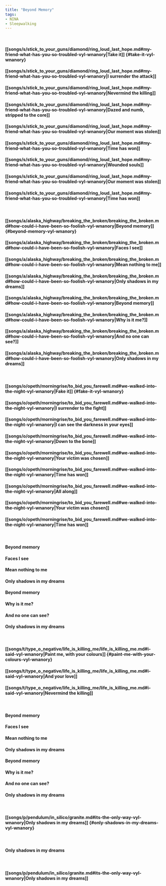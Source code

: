 ```yaml
---
title: "Beyond Memory"
tags:
- NINA
- Sleepwalking
---
```

&nbsp;
#### [[songs/s/stick_to_your_guns/diamond/ring_loud_last_hope.md#my-friend-what-has-you-so-troubled-vyl-wnanory|Take it]] {#take-it-vyl-wnanory}
#### [[songs/s/stick_to_your_guns/diamond/ring_loud_last_hope.md#my-friend-what-has-you-so-troubled-vyl-wnanory|I surrender the attack]]
#### [[songs/s/stick_to_your_guns/diamond/ring_loud_last_hope.md#my-friend-what-has-you-so-troubled-vyl-wnanory|Nevermind the killing]]
#### [[songs/s/stick_to_your_guns/diamond/ring_loud_last_hope.md#my-friend-what-has-you-so-troubled-vyl-wnanory|Dazed and numb, stripped to the core]]
#### [[songs/s/stick_to_your_guns/diamond/ring_loud_last_hope.md#my-friend-what-has-you-so-troubled-vyl-wnanory|Our moment was stolen]]
#### [[songs/s/stick_to_your_guns/diamond/ring_loud_last_hope.md#my-friend-what-has-you-so-troubled-vyl-wnanory|Time has won]]
#### [[songs/s/stick_to_your_guns/diamond/ring_loud_last_hope.md#my-friend-what-has-you-so-troubled-vyl-wnanory|Wounded souls]]
#### [[songs/s/stick_to_your_guns/diamond/ring_loud_last_hope.md#my-friend-what-has-you-so-troubled-vyl-wnanory|Our moment was stolen]]
#### [[songs/s/stick_to_your_guns/diamond/ring_loud_last_hope.md#my-friend-what-has-you-so-troubled-vyl-wnanory|Time has won]]
&nbsp;
#### [[songs/a/alaska_highway/breaking_the_broken/breaking_the_broken.md#how-could-i-have-been-so-foolish-vyl-wnanory|Beyond memory]] {#beyond-memory-vyl-wnanory}
#### [[songs/a/alaska_highway/breaking_the_broken/breaking_the_broken.md#how-could-i-have-been-so-foolish-vyl-wnanory|Faces I see]]
#### [[songs/a/alaska_highway/breaking_the_broken/breaking_the_broken.md#how-could-i-have-been-so-foolish-vyl-wnanory|Mean nothing to me]]
#### [[songs/a/alaska_highway/breaking_the_broken/breaking_the_broken.md#how-could-i-have-been-so-foolish-vyl-wnanory|Only shadows in my dreams]]
#### [[songs/a/alaska_highway/breaking_the_broken/breaking_the_broken.md#how-could-i-have-been-so-foolish-vyl-wnanory|Beyond memory]]
#### [[songs/a/alaska_highway/breaking_the_broken/breaking_the_broken.md#how-could-i-have-been-so-foolish-vyl-wnanory|Why is it me?]]
#### [[songs/a/alaska_highway/breaking_the_broken/breaking_the_broken.md#how-could-i-have-been-so-foolish-vyl-wnanory|And no one can see?]]
#### [[songs/a/alaska_highway/breaking_the_broken/breaking_the_broken.md#how-could-i-have-been-so-foolish-vyl-wnanory|Only shadows in my dreams]]
&nbsp;
#### [[songs/o/opeth/morningrise/to_bid_you_farewell.md#we-walked-into-the-night-vyl-wnanory|Fake it]] {#fake-it-vyl-wnanory}
#### [[songs/o/opeth/morningrise/to_bid_you_farewell.md#we-walked-into-the-night-vyl-wnanory|I surrender to the fight]]
#### [[songs/o/opeth/morningrise/to_bid_you_farewell.md#we-walked-into-the-night-vyl-wnanory|I can see the darkness in your eyes]]
#### [[songs/o/opeth/morningrise/to_bid_you_farewell.md#we-walked-into-the-night-vyl-wnanory|Down to the bone]]
#### [[songs/o/opeth/morningrise/to_bid_you_farewell.md#we-walked-into-the-night-vyl-wnanory|Your victim was chosen]]
#### [[songs/o/opeth/morningrise/to_bid_you_farewell.md#we-walked-into-the-night-vyl-wnanory|Time has won]]
#### [[songs/o/opeth/morningrise/to_bid_you_farewell.md#we-walked-into-the-night-vyl-wnanory|All along]]
#### [[songs/o/opeth/morningrise/to_bid_you_farewell.md#we-walked-into-the-night-vyl-wnanory|Your victim was chosen]]
#### [[songs/o/opeth/morningrise/to_bid_you_farewell.md#we-walked-into-the-night-vyl-wnanory|Time has won]]
&nbsp;
#### Beyond memory
#### Faces I see
#### Mean nothing to me
#### Only shadows in my dreams
#### Beyond memory
#### Why is it me?
#### And no one can see?
#### Only shadows in my dreams
&nbsp;
#### [[songs/t/type_o_negative/life_is_killing_me/life_is_killing_me.md#i-said-vyl-wnanory|Paint me, with your colours]] {#paint-me-with-your-colours-vyl-wnanory}
#### [[songs/t/type_o_negative/life_is_killing_me/life_is_killing_me.md#i-said-vyl-wnanory|And your love]]
#### [[songs/t/type_o_negative/life_is_killing_me/life_is_killing_me.md#i-said-vyl-wnanory|Nevermind the killing]]
&nbsp;
#### Beyond memory
#### Faces I see
#### Mean nothing to me
#### Only shadows in my dreams
#### Beyond memory
#### Why is it me?
#### And no one can see?
#### Only shadows in my dreams
&nbsp;
#### [[songs/p/pendulum/in_silico/granite.md#its-the-only-way-vyl-wnanory|Only shadows in my dreams]] {#only-shadows-in-my-dreams-vyl-wnanory}
&nbsp;
#### Only shadows in my dreams
&nbsp;
#### [[songs/p/pendulum/in_silico/granite.md#its-the-only-way-vyl-wnanory|Only shadows in my dreams]]
